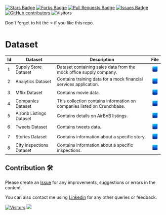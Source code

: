 <a href="https://github.com/drshahizan/dataset/stargazers"><img src="https://img.shields.io/github/stars/drshahizan/dataset" alt="Stars Badge"/></a>
<a href="https://github.com/drshahizan/dataset/network/members"><img src="https://img.shields.io/github/forks/drshahizan/dataset" alt="Forks Badge"/></a>
<a href="https://github.com/drshahizan/dataset/pulls"><img src="https://img.shields.io/github/issues-pr/drshahizan/dataset" alt="Pull Requests Badge"/></a>
<a href="https://github.com/drshahizan/dataset/issues"><img src="https://img.shields.io/github/issues/drshahizan/dataset" alt="Issues Badge"/></a>
<a href="https://github.com/drshahizan/dataset/graphs/contributors"><img alt="GitHub contributors" src="https://img.shields.io/github/contributors/drshahizan/dataset?color=2b9348"></a>
![Visitors](https://api.visitorbadge.io/api/visitors?path=https%3A%2F%2Fgithub.com%2Fdrshahizan%2Fdataset&labelColor=%23d9e3f0&countColor=%23697689&style=flat)

Don't forget to hit the :star: if you like this repo.

# Dataset

| Id | Dataset | Description | File |
|----|---------|-------------|:------:|
| 1  | Supply Store Dataset | Dataset containing sales data from the mock office supply company. | <a href="/01-sales" ><img src="../images/dataset.png" width="24px" height="24px"></a> |
| 2  | Analytics Dataset | Contains training data for a mock financial services application. | <a href="/02-analytics" ><img src="../images/dataset.png" width="24px" height="24px"></a> |
| 3  | Mflix Dataset | Contains movie data. | <a href="/03-movie" ><img src="../images/dataset.png" width="24px" height="24px"></a> |
| 4  | Companies Dataset | This collection contains information on companies listed on Crunchbase. | <a href="/04-training" ><img src="../images/dataset.png" width="24px" height="24px"></a> |
| 5  | Airbnb Listings Dataset | Contains details on AirBnB listings. | <a href="/05-airbnb" ><img src="../images/dataset.png" width="24px" height="24px"></a> |
| 6  | Tweets Dataset | Contains tweets data. | <a href="/06-tweets" ><img src="../images/dataset.png" width="24px" height="24px"></a> |
| 7  | Stories Dataset | Contains information about a specific story.  | <a href="/07-stories" ><img src="../images/dataset.png" width="24px" height="24px"></a> |
| 8  | City inspections Dataset | Contains information about a specific inspections.  | <a href="/08-city_inspections" ><img src="../images/dataset.png" width="24px" height="24px"></a> |

## Contribution 🛠️
Please create an [Issue](https://github.com/drshahizan/Python_EDA/issues) for any improvements, suggestions or errors in the content.

You can also contact me using [Linkedin](https://www.linkedin.com/in/drshahizan/) for any other queries or feedback.

[![Visitors](https://api.visitorbadge.io/api/visitors?path=https%3A%2F%2Fgithub.com%2Fdrshahizan&labelColor=%23697689&countColor=%23555555&style=plastic)](https://visitorbadge.io/status?path=https%3A%2F%2Fgithub.com%2Fdrshahizan)
![](https://hit.yhype.me/github/profile?user_id=81284918)

